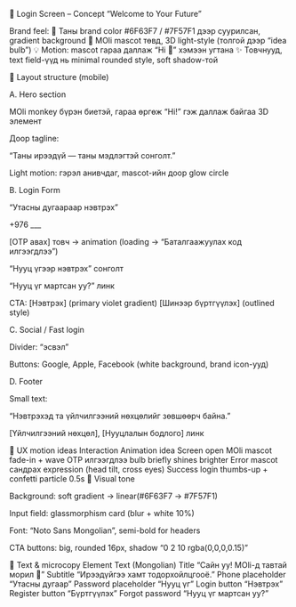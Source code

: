 🎨 Login Screen – Concept “Welcome to Your Future”

Brand feel:
💜 Таны brand color #6F63F7 / #7F57F1 дээр суурилсан, gradient background
🦧 MOli mascot төвд, 3D light-style (толгой дээр “idea bulb”)
💡 Motion: mascot гараа даллаж “Hi 👋” хэмээн угтана
✨ Товчнууд, text field-үүд нь minimal rounded style, soft shadow-той

🔹 Layout structure (mobile)

A. Hero section

MOli monkey бүрэн биетэй, гараа өргөж “Hi!” гэж даллаж байгаа 3D элемент

Доор tagline:

“Таны ирээдүй — таны мэдлэгтэй сонголт.”

Light motion: гэрэл анивчдаг, mascot-ийн доор glow circle

B. Login Form

“Утасны дугаараар нэвтрэх”

+976 ___

[OTP авах] товч → animation (loading → “Баталгаажуулах код илгээгдлээ”)

“Нууц үгээр нэвтрэх” сонголт

“Нууц үг мартсан уу?” линк

CTA:
[Нэвтрэх] (primary violet gradient)
[Шинээр бүртгүүлэх] (outlined style)

C. Social / Fast login

Divider: “эсвэл”

Buttons: Google, Apple, Facebook (white background, brand icon-ууд)

D. Footer

Small text:

“Нэвтрэхэд та үйлчилгээний нөхцөлийг зөвшөөрч байна.”

[Үйлчилгээний нөхцөл], [Нууцлалын бодлого] линк

🔹 UX motion ideas
Interaction	Animation idea
Screen open	MOli mascot fade-in + wave
OTP илгээгдлээ	bulb briefly shines brighter
Error	mascot сандрах expression (head tilt, cross eyes)
Success login	thumbs-up + confetti particle 0.5s
🔹 Visual tone

Background: soft gradient → linear(#6F63F7 → #7F57F1)

Input field: glassmorphism card (blur + white 10%)

Font: “Noto Sans Mongolian”, semi-bold for headers

CTA buttons: big, rounded 16px, shadow “0 2 10 rgba(0,0,0,0.15)”

🔹 Text & microcopy
Element	Text (Mongolian)
Title	“Сайн уу! MOli-д тавтай морил 🤗”
Subtitle	“Ирээдүйгээ хамт тодорхойлцгооё.”
Phone placeholder	“Утасны дугаар”
Password placeholder	“Нууц үг”
Login button	“Нэвтрэх”
Register button	“Бүртгүүлэх”
Forgot password	“Нууц үг мартсан уу?”
